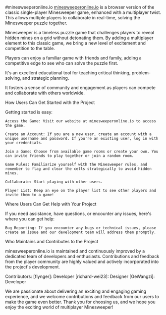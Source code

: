 #minesweeperonline.io
[minesweeperonline.io](https://www.minesweeperonline.io/) is a browser version of the classic single-player Minesweeper game, enhanced with a multiplayer twist. This allows multiple players to collaborate in real-time, solving the Minesweeper puzzle together.


Minesweeper is a timeless puzzle game that challenges players to reveal hidden mines on a grid without detonating them. By adding a multiplayer element to this classic game, we bring a new level of excitement and competition to the table. 

Players can enjoy a familiar game with friends and family, adding a competitive edge to see who can solve the puzzle first.

It's an excellent educational tool for teaching critical thinking, problem-solving, and strategic planning.

It fosters a sense of community and engagement as players can compete and collaborate with others worldwide.


How Users Can Get Started with the Project

Getting started is easy:

    Access the Game: Visit our website at minesweeperonline.io to access the game.
    
    Create an Account: If you are a new user, create an account with a unique username and password. If you're an existing user, log in with your credentials.
    
    Join a Game: Choose from available game rooms or create your own. You can invite friends to play together or join a random room.
    
    Game Rules: Familiarize yourself with the Minesweeper rules, and remember to flag and clear the cells strategically to avoid hidden mines.
    
    Collaborate: Start playing with other users.
    
    Player List: Keep an eye on the player list to see other players and invite them to a game!


Where Users Can Get Help with Your Project

If you need assistance, have questions, or encounter any issues, here's where you can get help:

    Bug Reporting: If you encounter any bugs or technical issues, please create an issue and our development team will address them promptly.


Who Maintains and Contributes to the Project

minesweeperonline.io is maintained and continuously improved by a dedicated team of developers and enthusiasts. Contributions and feedback from the player community are highly valued and actively incorporated into the project's development.


Contributors:
    [flynger]: Developer
    [richard-wei23]: Designer
    [GeWangzi]: Developer

We are passionate about delivering an exciting and engaging gaming experience, and we welcome contributions and feedback from our users to make the game even better.
Thank you for choosing us, and we hope you enjoy the exciting world of multiplayer Minesweeper!
